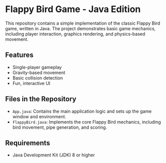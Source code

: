 # Flappy Bird Game - Java Edition

This repository contains a simple implementation of the classic Flappy Bird game, written in Java. The project demonstrates basic game mechanics, including player interaction, graphics rendering, and physics-based movement.

## Features
- Single-player gameplay
- Gravity-based movement
- Basic collision detection
- Fun, interactive UI

## Files in the Repository
- `App.java`: Contains the main application logic and sets up the game window and environment.
- `FlappyBird.java`: Implements the core Flappy Bird mechanics, including bird movement, pipe generation, and scoring.

## Requirements
- Java Development Kit (JDK) 8 or higher
